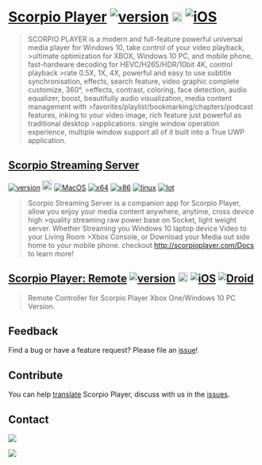 # [Scorpio Player](http://scorpioplayer.com) [![version](https://img.shields.io/badge/v2.9.59990.0-2018.08.29-purple.svg)](https://github.com/ScorpioPlayer/Feedback/issues) <a href="https://www.microsoft.com/store/apps/9NPKQ7SRLV1L?ocid=badge"><img src="https://assets.windowsphone.com/13484911-a6ab-4170-8b7e-795c1e8b4165/English_get_L_InvariantCulture_Default.png" alt="Microsoft Store" height="20px" /></a> [![iOS](https://img.shields.io/badge/Apple-iOS-0078d7.svg)](https://itunes.apple.com/us/app/scorpio-player/id1336519387?ls=1&mt=8)

>SCORPIO PLAYER is a modern and full-feature powerful universal media player for Windows 10, take control of your video playback, >ultimate optimization for XBOX, Windows 10 PC, and mobile phone, fast-hardware decoding for HEVC/H265/HDR/10bit 4K, control playback >rate 0.5X, 1X, 4X, powerful and easy to use subtitle synchronisation, effects, search feature, video graphic complete customize, 360°, >effects, contrast, coloring, face detection, audio equalizer, boost, beautifully audio visualization, media content management with >favorites/playlist/bookmarking/chapters/podcast features, inking to your video image, rich feature just powerful as traditional desktop >applications. single window operation experience, multiple window support all of it built into a True UWP application.

## [Scorpio Streaming Server](http://scorpioplayer.com) 
[![version](https://img.shields.io/badge/v2.0.0-2018.07.01-green.svg)](https://github.com/ScorpioPlayer/Feedback/issues) <a href="https://www.microsoft.com/store/apps/9NM0XQKK5GMJ?ocid=badge"><img src="https://assets.windowsphone.com/13484911-a6ab-4170-8b7e-795c1e8b4165/English_get_L_InvariantCulture_Default.png" alt="Microsoft Store" height="20px" /></a> [![MacOS](https://img.shields.io/badge/Apple-MacOS-0078d7.svg)](http://scorpioplayer.com/downloads/Scorpio%20StreamingServer2.0_MacOS.zip) [![x64](https://img.shields.io/badge/Windows-x64-0078d7.svg)](http://scorpioplayer.com/downloads/ScorpioStreamingServer2.0_Windows.zip) [![x86](https://img.shields.io/badge/Windows-x86-0078d7.svg)](http://scorpioplayer.com/downloads/ScorpioStreamingServer2.0_Windows.zip) [![linux](https://img.shields.io/badge/Linux-x86-0078d7.svg)](http://scorpioplayer.com/downloads/ScorpioStreamingServer2.0_linux-x64.zip) [![Iot](https://img.shields.io/badge/Windows-Iot-0078d7.svg)](http://scorpioplayer.com/downloads/ScorpioStreamingServer2.0_Iot.zip)

>Scorpio Streaming Server is a companion app for Scorpio Player, allow you enjoy your media content anywhere, anytime, cross device high >quality streaming raw power base on Socket, light weight server. Whether Streaming you Windows 10 laptop device Video to your Living Room >Xbox Console, or Download your Media out side home to your mobile phone. checkout http://scorpioplayer.com/Docs to learn more!

## [Scorpio Player: Remote](http://scorpioplayer.com) [![version](https://img.shields.io/badge/v2.2-2018.07.01-green.svg)](https://github.com/ScorpioPlayer/Feedback/issues) <a href="https://www.microsoft.com/store/apps/9PGSSS4RL3HQ?ocid=badge"><img src="https://assets.windowsphone.com/13484911-a6ab-4170-8b7e-795c1e8b4165/English_get_L_InvariantCulture_Default.png" alt="Windows 10 Mobile" height="20px" /></a> [![iOS](https://img.shields.io/badge/Apple-iPhone%2FiPad-0078d7.svg)](https://itunes.apple.com/us/app/scorpio-player-remote/id1418672124?platform=iphone&preserveScrollPosition=true#platform/iphone) [![Droid](https://img.shields.io/badge/Google-Android-0078d7.svg)](https://play.google.com/store/apps/details?id=com.bosxixi.SPRC)

>Remote Controller for Scorpio Player Xbox One/Windows 10 PC Version.

## Feedback

Find a bug or have a feature request? Please file an <a href="https://github.com/ScorpioPlayer/Feedback/issues" target="_blank">issue</a>!

## Contribute

You can help [translate](https://github.com/ScorpioPlayer/Localization) Scorpio Player, discuss with us in the [issues](https://github.com/ScorpioPlayer/Feedback/issues).

## Contact

[![](https://img.shields.io/badge/Twitter-@scorpio_support-1da1f2.svg)](https://twitter.com/scorpio_support)

[![](https://img.shields.io/badge/微博-@scorpio_player-eb192d.svg)](https://weibo.com/scorpio_player)

